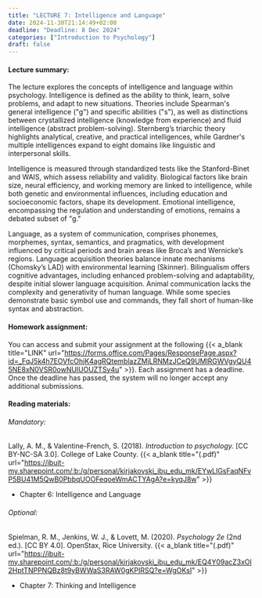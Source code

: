 ```yaml
---
title: "LECTURE 7: Intelligence and Language"
date: 2024-11-30T21:14:49+02:00
deadline: "Deadline: 8 Dec 2024"
categories: ["Introduction to Psychology"]
draft: false
---
```


#### Lecture summary:

The lecture explores the concepts of intelligence and language within psychology. Intelligence is defined as the ability to think, learn, solve problems, and adapt to new situations. Theories include Spearman's general intelligence ("g") and specific abilities ("s"), as well as distinctions between crystallized intelligence (knowledge from experience) and fluid intelligence (abstract problem-solving). Sternberg’s triarchic theory highlights analytical, creative, and practical intelligences, while Gardner's multiple intelligences expand to eight domains like linguistic and interpersonal skills.

Intelligence is measured through standardized tests like the Stanford-Binet and WAIS, which assess reliability and validity. Biological factors like brain size, neural efficiency, and working memory are linked to intelligence, while both genetic and environmental influences, including education and socioeconomic factors, shape its development. Emotional intelligence, encompassing the regulation and understanding of emotions, remains a debated subset of "g."

Language, as a system of communication, comprises phonemes, morphemes, syntax, semantics, and pragmatics, with development influenced by critical periods and brain areas like Broca’s and Wernicke’s regions. Language acquisition theories balance innate mechanisms (Chomsky’s LAD) with environmental learning (Skinner). Bilingualism offers cognitive advantages, including enhanced problem-solving and adaptability, despite initial slower language acquisition. Animal communication lacks the complexity and generativity of human language. While some species demonstrate basic symbol use and commands, they fall short of human-like syntax and abstraction.

#### Homework assignment:

You can access and submit your assignment at the following {{< a_blank title="LINK" url="https://forms.office.com/Pages/ResponsePage.aspx?id=_FqJ5k4h7EOVfcOhjK4agRQtemblazZMjLRNMzJCeQ9UMlRGWVgyQU45NE8xN0VSR0owNUlUOUZTSy4u" >}}. Each assignment has a deadline. Once the deadline has passed, the system will no longer accept any additional submissions.

#### Reading materials:

###### Mandatory:

Lally, A. M., & Valentine-French, S. (2018). *Introduction to psychology.* [CC BY-NC-SA 3.0]. College of Lake County. {{< a_blank title="(.pdf)" url="https://ibuit-my.sharepoint.com/:b:/g/personal/kirjakovski_ibu_edu_mk/EYwLlGsFaqNFvP5BU41M5QwB0PbbqUOOFeqoeWmACTYAgA?e=kyqJ8w" >}}

* Chapter 6: Intelligence and Language

###### Optional:

Spielman, R. M., Jenkins, W. J., & Lovett, M. (2020). *Psychology 2e* (2nd ed.). [CC BY 4.0]. OpenStax, Rice University. {{< a_blank title="(.pdf)" url="https://ibuit-my.sharepoint.com/:b:/g/personal/kirjakovski_ibu_edu_mk/EQ4Y09acZ3xOl2HptTNPPNQBz8t9yBWWaS3RAW0gKPIRSQ?e=WgOKsI" >}}

* Chapter 7: Thinking and Intelligence